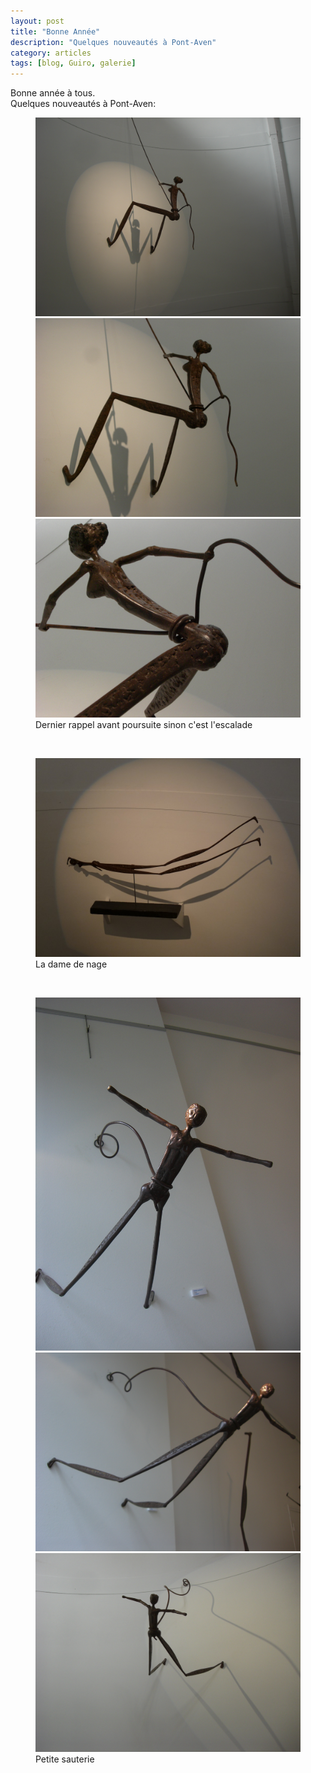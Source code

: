 ```yaml
---
layout: post
title: "Bonne Année"
description: "Quelques nouveautés à Pont-Aven"
category: articles
tags: [blog, Guiro, galerie]
---
```

Bonne année à tous.  
Quelques nouveautés à Pont-Aven:
<figure>
	<img src="/images/1er_rappel_avant_poursuite0.jpg">
        <img src="/images/1er_rappel_avant_poursuite1.jpg">
        <img src="/images/1er_rappel_avant_poursuite2.jpg">
	<figcaption>Dernier rappel avant poursuite sinon c'est l'escalade</figcaption>
</figure><br />


<figure>
        <img src="/images/dame-nage0.jpg">
        <figcaption>La dame de nage</figcaption>
</figure><br />


<figure>
        <img src="/images/petite_sauterie0.jpg">
        <img src="/images/petite_sauterie1.jpg">
        <img src="/images/petite_sauterie2.jpg">
        <figcaption>Petite sauterie</figcaption>
</figure><br />
